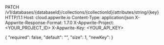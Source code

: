 PATCH /v1/databases/{databaseId}/collections/{collectionId}/attributes/string/{key} HTTP/1.1
Host: cloud.appwrite.io
Content-Type: application/json
X-Appwrite-Response-Format: 1.7.0
X-Appwrite-Project: <YOUR_PROJECT_ID>
X-Appwrite-Key: <YOUR_API_KEY>

{
  "required": false,
  "default": "<DEFAULT>",
  "size": 1,
  "newKey": 
}

